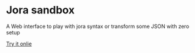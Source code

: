 # Jora sandbox

A Web interface to play with jora syntax or transform some JSON with zero setup

[Try it onlie](https://discoveryjs.github.io/jora-sandbox/)
